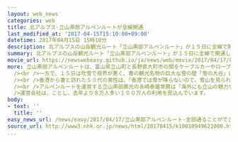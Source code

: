```yaml
---
layout: web_news
categories: web
title: 北アルプス-立山黒部アルペンルートが全線開通
last_modified_at: '2017-04-15T15:10:00+09:00'
datetime: 2017年04月15日 15時10分
description: 北アルプスの山岳観光ルート「立山黒部アルペンルート」が１５日に全線で開通し、記念の式典が開かれました。
summary: 北アルプスの山岳観光ルート「立山黒部アルペンルート」が１５日に全線で開通し、記念の式典が開かれました。
movie_url: https://newswebeasy.github.io/ja/news/web/movie/2017/04/17/k10010949621000.mp4
more: 立山黒部アルペンルートは、富山県立山町と長野県大町市の間をケーブルカーやロープウエーで結ぶ、全長３７キロ余りの山岳観光ルートです。<br /><br />ことしは除雪作業が順調に進んだため、これまでで最も早く全線で開通し、標高２４５０メートルの室堂で、記念の式典が開かれました。<br
  /><br />一方で、１５日は吹雪で視界が悪く、春の観光名物の巨大な雪の壁「雪の大谷」は数メートル先しか見えず、壁の間を歩くイベントも中止されました。<br
  /><br />香港から妻と訪れた５０代の男性は、「香港では雪が降らないので、雪山を見られてうれしいですが、雪の壁を見られないのは残念です」と話していました。<br
  /><br />アルペンルートを運営する立山黒部貫光の永崎泰雄常務は「海外にも立山の魅力を発信し、多くの人に利用してもらいたい」と話していました。<br /><br
  />運営会社は、ことし、去年より８万人多い１００万人の利用を見込んでいます。
body:
- text: ''
  title: ''
easy_news_url: /news/easy/2017/04/17/立山黒部アルペンルート-全部通ることができるようになる/
source_url: http://www3.nhk.or.jp/news/html/20170415/k10010949621000.html?utm_int=nsearch_contents_search-items_002
...
```

